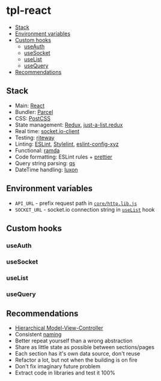 <!-- markdownlint-disable line-length -->

# tpl-react

<!-- vim-markdown-toc GFM -->

* [Stack](#stack)
* [Environment variables](#environment-variables)
* [Custom hooks](#custom-hooks)
  * [useAuth](#useauth)
  * [useSocket](#usesocket)
  * [useList](#uselist)
  * [useQuery](#usequery)
* [Recommendations](#recommendations)

<!-- vim-markdown-toc -->

## Stack

* Main: [React](https://github.com/facebook/react)
* Bundler: [Parcel](https://github.com/parcel-bundler/parcel)
* CSS: [PostCSS](https://github.com/postcss/postcss)
* State management: [Redux](https://github.com/reduxjs/redux), [just-a-list.redux](https://github.com/andreidmt/just-a-list.redux)
* Real time: [socket.io-client](https://github.com/socketio/socket.io-client)
* Testing: [riteway](https://github.com/ericelliott/riteway)
* Linting: [ESLint](https://github.com/eslint/eslint), [Stylelint](https://github.com/stylelint/stylelint), [eslint-config-xyz](https://github.com/andreidmt/eslint-config-xyz)
* Functional: [ramda](https://github.com/ramda/ramda)
* Code formatting: ESLint rules + [prettier](https://github.com/prettier/prettier)
* Query string parsing: [qs](https://github.com/ljharb/qs)
* DateTime handling: [luxon](https://github.com/moment/luxon)

## Environment variables

* `API_URL` - prefix request path in [`core/http.lib.js`](src/core/http.lib.js)
* `SOCKET_URL` - socket.io connection string in [`useList`](src/core/use-list.js) hook

## Custom hooks

### useAuth

### useSocket

### useList

### useQuery

## Recommendations

* [Hierarchical Model-View-Controller](https://en.wikipedia.org/wiki/Hierarchical_model%E2%80%93view%E2%80%93controller)
* Consistent [naming](https://www.martinfowler.com/bliki/TwoHardThings.html)
* Better repeat yourself than a wrong abstraction
* Share as little state as possible between sections/pages
* Each section has it's own data source, don't reuse
* Refactor a lot, but not when the building is on fire
* Don't fix imaginary future problem
* Extract code in libraries and test it 100%
